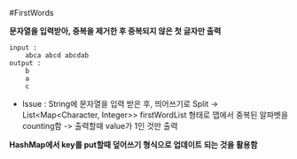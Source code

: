 #FirstWords 

**문자열을 입력받아, 중복을 제거한 후 중복되지 않은 첫 글자만 출력**

	input :
		abca abcd abcdab
	output :
		b
		a
		c

- Issue : String에 문자열을 입력 받은 후, 띄어쓰기로 Split -> List<Map<Character, Integer>> firstWordList 형태로 맵에서 중복된 알파벳을 counting함 -> 출력할때 value가 1인 것만 출력

**HashMap에서 key를 put할때 덮어쓰기 형식으로 업데이트 되는 것을 활용함**  

